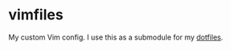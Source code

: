 # vimfiles

My custom Vim config. I use this as a submodule for my [dotfiles](https://github.com/shawntoffel/dotfiles).
